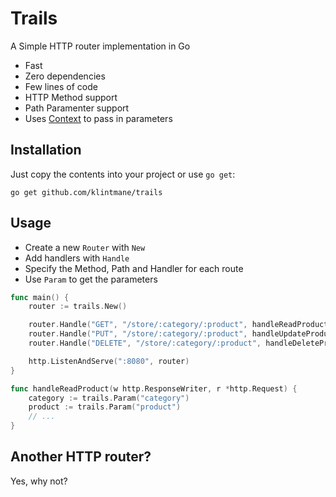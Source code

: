 # Trails
A Simple HTTP router implementation in Go

* Fast
* Zero dependencies
* Few lines of code
* HTTP Method support
* Path Paramenter support
* Uses [Context](https://golang.org/pkg/net/http/#Request.Context) to pass in parameters

## Installation
Just copy the contents into your project or use `go get`:

```
go get github.com/klintmane/trails
```

## Usage

* Create a new `Router` with `New`
* Add handlers with `Handle`
* Specify the Method, Path and Handler for each route
* Use `Param` to get the parameters

```go
func main() {
	router := trails.New()

	router.Handle("GET", "/store/:category/:product", handleReadProduct)
	router.Handle("PUT", "/store/:category/:product", handleUpdateProduct)
	router.Handle("DELETE", "/store/:category/:product", handleDeleteProduct)

	http.ListenAndServe(":8080", router)
}

func handleReadProduct(w http.ResponseWriter, r *http.Request) {
	category := trails.Param("category")
	product := trails.Param("product")
	// ...
}
```

## Another HTTP router?

Yes, why not?
